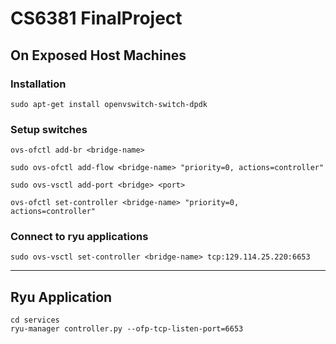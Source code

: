 # CS6381 FinalProject

## On Exposed Host Machines

### Installation
```sh=
sudo apt-get install openvswitch-switch-dpdk
```

### Setup switches
```sh=
ovs-ofctl add-br <bridge-name>
```

```sh=
sudo ovs-ofctl add-flow <bridge-name> "priority=0, actions=controller"
```

```sh=
sudo ovs-vsctl add-port <bridge> <port>
```

```sh=
ovs-ofctl set-controller <bridge-name> "priority=0, actions=controller"
```

### Connect to ryu applications
```sh=
sudo ovs-vsctl set-controller <bridge-name> tcp:129.114.25.220:6653
```

---

## Ryu Application
```
cd services
ryu-manager controller.py --ofp-tcp-listen-port=6653
```
